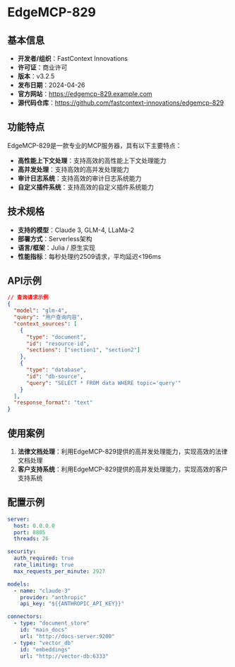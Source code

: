 # EdgeMCP-829

## 基本信息

- **开发者/组织**：FastContext Innovations
- **许可证**：商业许可
- **版本**：v3.2.5
- **发布日期**：2024-04-26
- **官方网站**：https://edgemcp-829.example.com
- **源代码仓库**：https://github.com/fastcontext-innovations/edgemcp-829

## 功能特点

EdgeMCP-829是一款专业的MCP服务器，具有以下主要特点：

- **高性能上下文处理**：支持高效的高性能上下文处理能力
- **高并发处理**：支持高效的高并发处理能力
- **审计日志系统**：支持高效的审计日志系统能力
- **自定义插件系统**：支持高效的自定义插件系统能力


## 技术规格

- **支持的模型**：Claude 3, GLM-4, LLaMa-2
- **部署方式**：Serverless架构
- **语言/框架**：Julia / 原生实现
- **性能指标**：每秒处理约2509请求，平均延迟<196ms

## API示例

```json
// 查询请求示例
{
  "model": "glm-4",
  "query": "用户查询内容",
  "context_sources": [
    {
      "type": "document",
      "id": "resource-id",
      "sections": ["section1", "section2"]
    },
    {
      "type": "database",
      "id": "db-source",
      "query": "SELECT * FROM data WHERE topic='query'"
    }
  ],
  "response_format": "text"
}
```

## 使用案例

1. **法律文档处理**：利用EdgeMCP-829提供的高并发处理能力，实现高效的法律文档处理
2. **客户支持系统**：利用EdgeMCP-829提供的高并发处理能力，实现高效的客户支持系统


## 配置示例

```yaml
server:
  host: 0.0.0.0
  port: 8805
  threads: 26

security:
  auth_required: true
  rate_limiting: true
  max_requests_per_minute: 2927

models:
  - name: "claude-3"
    provider: "anthropic"
    api_key: "${{ANTHROPIC_API_KEY}}"

connectors:
  - type: "document_store"
    id: "main_docs"
    url: "http://docs-server:9200"
  - type: "vector_db"
    id: "embeddings"
    url: "http://vector-db:6333"
```